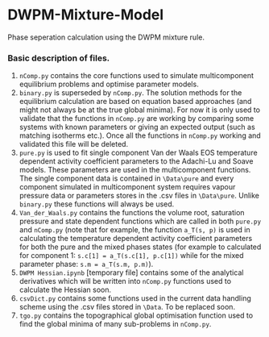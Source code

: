 # DWPM-Mixture-Model
Phase seperation calculation using the DWPM mixture rule.

### Basic description of files.
1. ```nComp.py``` contains the core functions used to simulate multicomponent equilibrium problems and optimise parameter models. 
2. ```binary.py``` is superseded by ```nComp.py```. The solution methods for the equilibrium calculation are based on equation based approaches (and might not always be at the true global minima). For now it is only used to validate that the functions in ```nComp.py``` are working by comparing some systems with known parameters or giving an expected output (such as matching isotherms etc.). Once all the functions in ```nComp.py``` working and validated this file will be deleted.
3. ```pure.py``` is used to fit single component Van der Waals EOS temperature dependent activity coefficient parameters to the Adachi-Lu and Soave models. These parameters are used in the multicomponent functions. The single component data is contained in ```\Data\pure``` and every component simulated in multicomponent system requires vapour pressure data or parameters stores in the .csv files in ```\Data\pure```. Unlike  ```binary.py``` these functions will always be used.
4. ```Van_der_Waals.py``` contains the functions the volume root, saturation pressure and state dependent functions which are called in both ```pure.py``` and ```nComp.py``` (note that for example, the function ```a_T(s, p)``` is used in calculating the temperature dependent activity coefficient parameters for both the pure and the mixed phases states (for example to calculated for component 1: ```s.c[1] = a_T(s.c[1], p.c[1])``` while for the mixed parameter phase: ```s.m = a_T(s.m, p.m)```).
5. ```DWPM Hessian.ipynb``` [temporary file] contains some of the analytical derivatives which will be written into ```nComp.py``` functions used to calculate the Hessian soon.
6. ```csvDict.py``` contains some functions used in the current data handling scheme using the .csv files stored in ```\Data```. To be replaced soon.
7. ```tgo.py``` contains the topographical global optimisation function used to find the global minima of many sub-problems in ```nComp.py```.
